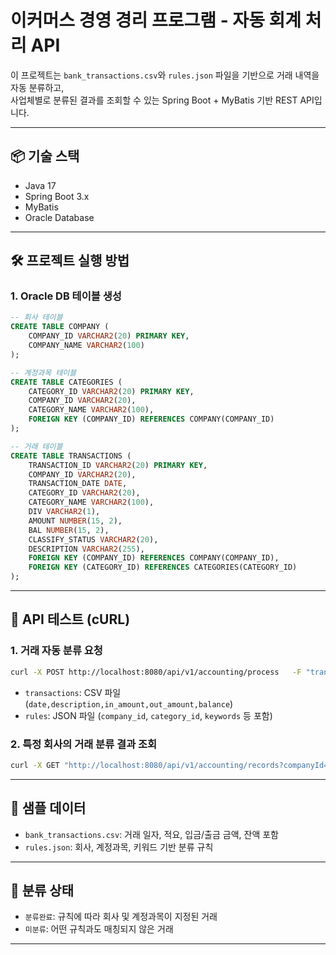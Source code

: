 # 이커머스 경영 경리 프로그램 - 자동 회계 처리 API

이 프로젝트는 `bank_transactions.csv`와 `rules.json` 파일을 기반으로 거래 내역을 자동 분류하고,  
사업체별로 분류된 결과를 조회할 수 있는 Spring Boot + MyBatis 기반 REST API입니다.

---

## 📦 기술 스택

- Java 17
- Spring Boot 3.x
- MyBatis
- Oracle Database

---

## 🛠️ 프로젝트 실행 방법

### 1. Oracle DB 테이블 생성

```sql
-- 회사 테이블
CREATE TABLE COMPANY (
    COMPANY_ID VARCHAR2(20) PRIMARY KEY,
    COMPANY_NAME VARCHAR2(100)
);

-- 계정과목 테이블
CREATE TABLE CATEGORIES (
    CATEGORY_ID VARCHAR2(20) PRIMARY KEY,
    COMPANY_ID VARCHAR2(20),
    CATEGORY_NAME VARCHAR2(100),
    FOREIGN KEY (COMPANY_ID) REFERENCES COMPANY(COMPANY_ID)
);

-- 거래 테이블
CREATE TABLE TRANSACTIONS (
    TRANSACTION_ID VARCHAR2(20) PRIMARY KEY,
    COMPANY_ID VARCHAR2(20),
    TRANSACTION_DATE DATE,
    CATEGORY_ID VARCHAR2(20),
    CATEGORY_NAME VARCHAR2(100),
    DIV VARCHAR2(1),
    AMOUNT NUMBER(15, 2),
    BAL NUMBER(15, 2),
    CLASSIFY_STATUS VARCHAR2(20),
    DESCRIPTION VARCHAR2(255),
    FOREIGN KEY (COMPANY_ID) REFERENCES COMPANY(COMPANY_ID),
    FOREIGN KEY (CATEGORY_ID) REFERENCES CATEGORIES(CATEGORY_ID)
);
```

---

## 🧪 API 테스트 (cURL)

### 1. 거래 자동 분류 요청

```bash
curl -X POST http://localhost:8080/api/v1/accounting/process   -F "transactions=@/path/to/bank_transactions.csv"   -F "rules=@/path/to/rules.json"
```

- `transactions`: CSV 파일 (`date,description,in_amount,out_amount,balance`)
- `rules`: JSON 파일 (`company_id`, `category_id`, `keywords` 등 포함)

### 2. 특정 회사의 거래 분류 결과 조회

```bash
curl -X GET "http://localhost:8080/api/v1/accounting/records?companyId=com_1"   -H "Accept: application/json"
```

---

## 📂 샘플 데이터

- `bank_transactions.csv`: 거래 일자, 적요, 입금/출금 금액, 잔액 포함
- `rules.json`: 회사, 계정과목, 키워드 기반 분류 규칙

---

## 📌 분류 상태

- `분류완료`: 규칙에 따라 회사 및 계정과목이 지정된 거래
- `미분류`: 어떤 규칙과도 매칭되지 않은 거래

---

